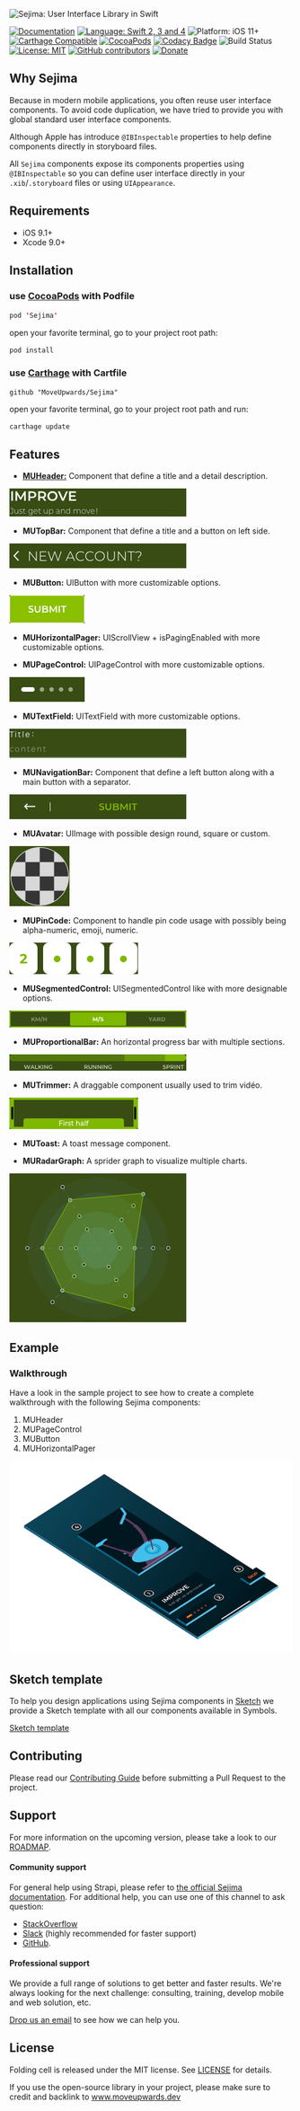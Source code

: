 ![Sejima: User Interface Library in Swift](https://raw.githubusercontent.com/MoveUpwards/Sejima/master/banner.png)

[![Documentation](https://img.shields.io/badge/Read_the-Docs-67ad5c.svg)](https://moveupwards.github.io/Sejima/)
[![Language: Swift 2, 3 and 4](https://img.shields.io/badge/language-swift%204-f48041.svg?style=flat)](https://developer.apple.com/swift)
![Platform: iOS 11+](https://img.shields.io/badge/platform-iOS-blue.svg?style=flat)
[![Carthage Compatible](https://img.shields.io/badge/Carthage-compatible-4BC51D.svg?style=flat)](https://github.com/Carthage/Carthage)
[![CocoaPods](https://img.shields.io/cocoapods/v/Sejima.svg)](http://cocoapods.org/pods/Sejima)
[![Codacy Badge](https://api.codacy.com/project/badge/Grade/c366453a6bc247bd847c4ad33f2cf37c)](https://app.codacy.com/app/MoveUpwardsDev/Sejima?utm_source=github.com&utm_medium=referral&utm_content=MoveUpwards/Sejima&utm_campaign=Badge_Grade_Settings)
![Build Status](https://app.bitrise.io/app/527234c879c3952a.svg?token=RCLpb4OfkyZcufMQ7bVCTQ)
[![License: MIT](http://img.shields.io/badge/license-MIT-lightgrey.svg?style=flat)](https://github.com/MoveUpwards/Sejima/blob/master/LICENSE)
[![GitHub contributors](https://img.shields.io/github/contributors/MoveUpwards/Sejima.svg)](https://github.com/MoveUpwards/Sejima/graphs/contributors)
[![Donate](https://img.shields.io/badge/Donate-PayPal-blue.svg)](https://paypal.me/moveupwards)

## Why Sejima

Because in modern mobile applications, you often reuse user interface components. To avoid code duplication, we have tried to provide you with global standard user interface components.

Although Apple has introduce `@IBInspectable` properties to help define components directly in storyboard files.

All `Sejima` components expose its components properties using `@IBInspectable` so you can define user interface directly in your `.xib`/`.storyboard` files or using `UIAppearance`.

## Requirements

- iOS 9.1+
- Xcode 9.0+

## Installation

### use [CocoaPods](https://cocoapods.org) with Podfile

```swift
pod 'Sejima'
```

open your favorite terminal, go to your project root path:

```shell
pod install
```

### use [Carthage](https://github.com/Carthage/Carthage) with Cartfile

```shell
github "MoveUpwards/Sejima"
```

open your favorite terminal, go to your project root path and run:

```shell
carthage update
```

## Features

- [**MUHeader:**](./Examples/MUHeader.md) Component that define a title and a detail description.

![MUHeader](./Screenshots/MUHeader.png)

- **MUTopBar:** Component that define a title and a button on left side.

![MUTopBar](./Screenshots/MUTopBar.png)

- **MUButton:** UIButton with more customizable options.

![MUButton](./Screenshots/MUButton.png)

- **MUHorizontalPager:** UIScrollView + isPagingEnabled with more customizable options.

- **MUPageControl:** UIPageControl with more customizable options.

![MUPageControl](./Screenshots/MUPageControl.png)

- **MUTextField:** UITextField with more customizable options.

![MUTextField](./Screenshots/MUTextField.png)

- **MUNavigationBar:** Component that define a left button along with a main button with a separator.
  
![MUNavigationBar](./Screenshots/MUNavigationBar.png)

- **MUAvatar:** UIImage with possible design round, square or custom.

![MUAvatar](./Screenshots/MUAvatar.png)

- **MUPinCode:** Component to handle pin code usage with possibly being alpha-numeric, emoji, numeric.

![MUPinCode](./Screenshots/MUPinCode.png)

- **MUSegmentedControl:** UISegmentedControl like with more designable options.

![MUSegmentedControl](./Screenshots/MUSegmentedControl.png)

- **MUProportionalBar:** An horizontal progress bar with multiple sections.

![MUProportionalBar](./Screenshots/MUProgress.png)

- **MUTrimmer:** A draggable component usually used to trim vidéo.

![MUTrimmer](./Screenshots/MUTrimmer.png)

- **MUToast:** A toast message component.

- **MURadarGraph:** A sprider graph to visualize multiple charts.

![MURadarGraph](./Screenshots/MURadarGraph.png)

## Example

### Walkthrough

Have a look in the sample project to see how to create a complete walkthrough with the following Sejima components:

1. MUHeader
2. MUPageControl
3. MUButton
4. MUHorizontalPager

![Walkthrough](./Screenshots/Walkthrough-small.png)

## Sketch template

To help you design applications using Sejima components in [Sketch](https://sketchapp.com/) we provide a Sketch template with all our components available in Symbols.

[Sketch template](./Screenshots/Sketch.png)

## Contributing

Please read our [Contributing Guide](./CONTRIBUTING.md) before submitting a Pull Request to the project.

## Support

For more information on the upcoming version, please take a look to our [ROADMAP](https://github.com/MoveUpwards/Sejima/projects/).

#### Community support

For general help using Strapi, please refer to [the official Sejima documentation](https://moveupwards.github.io/Sejima/). For additional help, you can use one of this channel to ask question:

- [StackOverflow](http://stackoverflow.com/questions/tagged/sejima)
- [Slack](http://moveupwards.slack.com) (highly recommended for faster support)
- [GitHub](https://github.com/MoveUpwards/Sejima).

#### Professional support

We provide a full range of solutions to get better and faster results. We're always looking for the next challenge: consulting, training, develop mobile and web solution, etc.

[Drop us an email](mailto:support@moveupwards.dev) to see how we can help you.

## License

Folding cell is released under the MIT license.
See [LICENSE](./LICENSE) for details.

If you use the open-source library in your project, please make sure to credit and backlink to www.moveupwards.dev

